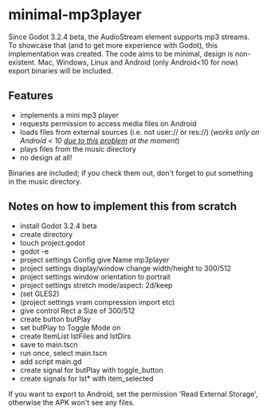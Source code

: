 # minimal-mp3player

Since Godot 3.2.4 beta, the AudioStream element supports mp3 streams. To showcase that (and to get more experience with Godot), this implementation was created. The code aims to be minimal, design is non-existent. Mac, Windows, Linux and Android (only Android<10 for now) export binaries will be included.

## Features
- implements a mini mp3 player
- requests permission to access media files on Android
- loads files from external sources (i.e. not user:// or res://) (*works only on Android < 10 [due to this problem](https://github.com/godotengine/godot/issues/39414#issuecomment-751412254) at the moment*)
- plays files from the music directory
- no design at all!

Binaries are included; if you check them out, don't forget to put something in the music directory.

## Notes on how to implement this from scratch

- install Godot 3.2.4 beta
- create directory
- touch project.godot
- godot -e
- project settings Config give Name mp3player
- project settings display/window change width/height to 300/512
- project settings window orientation to portrait
- project settings stretch mode/aspect: 2d/keep
- (set GLES2)
- (project settings vram compression import etc)
- give control Rect a Size of 300/512
- create button butPlay
- set butPlay to Toggle Mode on
- create ItemList lstFiles and lstDirs
- save to main.tscn
- run once, select main.tscn
- add script main.gd
- create signal for butPlay with toggle_button
- create signals for lst* with item_selected


If you want to export to Android, set the permission 'Read External Storage', otherwise the APK won't see any files.